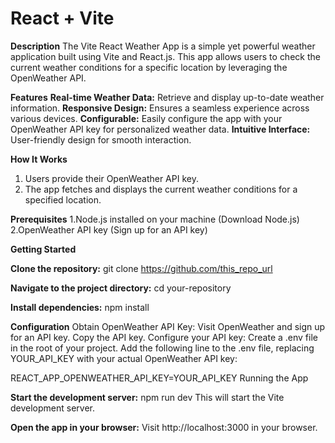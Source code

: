 # React + Vite

**Description**
The Vite React Weather App is a simple yet powerful weather application built using Vite and React.js. This app allows users to check the current weather conditions for a specific location by leveraging the OpenWeather API.

**Features**
**Real-time Weather Data:** Retrieve and display up-to-date weather information.
**Responsive Design:** Ensures a seamless experience across various devices.
**Configurable:** Easily configure the app with your OpenWeather API key for personalized weather data.
**Intuitive Interface:** User-friendly design for smooth interaction.

**How It Works**
1. Users provide their OpenWeather API key.
2. The app fetches and displays the current weather conditions for a specified location.

**Prerequisites**
1.Node.js installed on your machine (Download Node.js)
2.OpenWeather API key (Sign up for an API key)

**Getting Started**

**Clone the repository:**
git clone https://github.com/this_repo_url

**Navigate to the project directory:**
cd your-repository

**Install dependencies:**
npm install

**Configuration**
Obtain OpenWeather API Key:
Visit OpenWeather and sign up for an API key.
Copy the API key.
Configure your API key:
Create a .env file in the root of your project.
Add the following line to the .env file, replacing YOUR_API_KEY with your actual OpenWeather API key:

REACT_APP_OPENWEATHER_API_KEY=YOUR_API_KEY
Running the App

**Start the development server:**
npm run dev
This will start the Vite development server.

**Open the app in your browser:**
Visit http://localhost:3000 in your browser.
